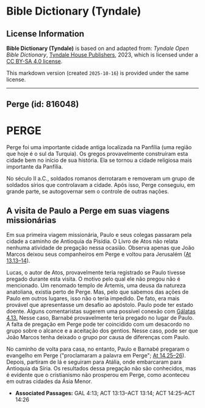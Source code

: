 # Bible Dictionary (Tyndale)

## License Information

**Bible Dictionary (Tyndale)** is based on and adapted from: _Tyndale Open Bible Dictionary_, [Tyndale House Publishers](https://tyndaleopenresources.com/), 2023, which is licensed under a [CC BY-SA 4.0 license](https://creativecommons.org/licenses/by-sa/4.0/legalcode.en).

This markdown version (created `2025-10-16`) is provided under the same license.



--------------------------------

## Perge (id: 816048)

PERGE
=====

Perge foi uma importante cidade antiga localizada na Panfília (uma região que hoje é o sul da Turquia). Os gregos provavelmente construíram esta cidade bem no início de sua história. Ela se tornou a cidade religiosa mais importante da Panfília.

No século II a.C., soldados romanos derrotaram e removeram um grupo de soldados sírios que controlavam a cidade. Após isso, Perge conseguiu, em grande parte, se autogovernar sem o controle de outras nações.

A visita de Paulo a Perge em suas viagens missionárias
------------------------------------------------------

Em sua primeira viagem missionária, Paulo e seus colegas passaram pela cidade a caminho de Antioquia da Pisídia. O Livro de Atos não relata nenhuma atividade de pregação nessa ocasião. Observa apenas que João Marcos deixou seus companheiros em Perge e voltou para Jerusalém ([At 13\.13–14](https://ref.ly/Acts13:13-Acts13:14)).

Lucas, o autor de Atos, provavelmente teria registrado se Paulo tivesse pregado durante esta visita. O motivo pelo qual ele não pregou não é mencionado. Um renomado templo de Ártemis, uma deusa da natureza anatoliana, existia perto de Perge. Mas, pelo que sabemos das ações de Paulo em outros lugares, isso não o teria impedido. De fato, era mais provável que apresentasse um desafio ao apóstolo. Paulo pode ter estado doente. Alguns comentaristas sugerem uma possível conexão com [Gálatas 4\.13\.](https://ref.ly/Gal4:13) Nesse caso, Barnabé provavelmente teria pregado no lugar de Paulo. A falta de pregação em Perge pode ter coincidido com um desacordo no grupo sobre o alcance e a aceitação dos gentios. Nesse caso, pode ser que João Marcos tenha deixado o grupo por causa de diferenças com Paulo.

No caminho de volta para casa, no entanto, Paulo e Barnabé pregaram o evangelho em Perge ("proclamaram a palavra em Perge"; [At 14\.25–26](https://ref.ly/Acts14:25-Acts14:26)). Depois, partiram de lá e seguiram para Atália, onde embarcaram para Antioquia da Síria. Os resultados dessa pregação não são conhecidos, mas é evidente que o cristianismo não prosperou em Perge, como aconteceu em outras cidades da Ásia Menor.

* **Associated Passages:** GAL 4:13; ACT 13:13–ACT 13:14; ACT 14:25–ACT 14:26

